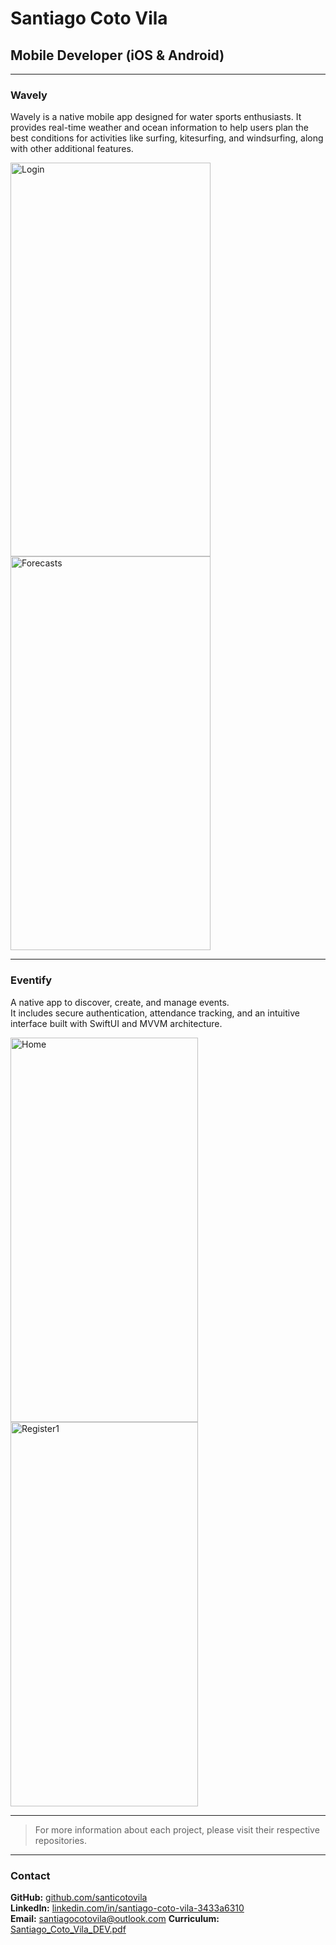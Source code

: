 # Santiago Coto Vila

## Mobile Developer (iOS & Android)

---

### Wavely  
Wavely is a native mobile app designed for water sports enthusiasts. It provides real-time weather and ocean information to help users plan the best conditions for activities like surfing, kitesurfing, and windsurfing, along with other additional features.


<img width="320" height="630" alt="Login" src="https://github.com/user-attachments/assets/12f391e0-da70-4723-bf34-127efe23fcf5" /><img width="320" height="630" alt="Forecasts" src="https://github.com/user-attachments/assets/5cc50fc7-3ff8-488b-be82-f4a70a4d34df" />

---

### Eventify  
A native app to discover, create, and manage events.  
It includes secure authentication, attendance tracking, and an intuitive interface built with SwiftUI and MVVM architecture.

<img width="300" height="615" alt="Home" src="https://github.com/user-attachments/assets/99c4429c-cde1-4dd9-80f8-403ce24dee45" /><img width="300" height="615" alt="Register1" src="https://github.com/user-attachments/assets/9e64b237-9363-410b-80bf-a07ff6671cd8" />


---

> For more information about each project, please visit their respective repositories.

---

### Contact  
**GitHub:** [github.com/santicotovila](https://github.com/santicotovila)  
**LinkedIn:** [linkedin.com/in/santiago-coto-vila-3433a6310](https://www.linkedin.com/in/santiago-coto-vila-3433a6310/)  
**Email:** santiagocotovila@outlook.com
**Curriculum:** [Santiago_Coto_Vila_DEV.pdf](https://github.com/user-attachments/files/22780483/Santiago_Coto_Vila_DEV.pdf)


